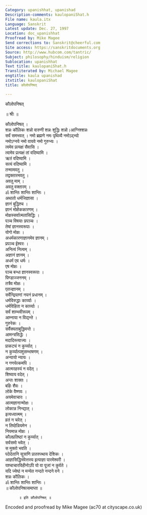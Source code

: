 ```yaml
---
Category: upanishhat, upanishad
Description-comments: kaulopaniShat.h
File name: kaula.itx
Language: Sanskrit
Latest update: Dec. 27, 1997
Location: doc_upanishhat
Proofread by: Mike Magee
Send corrections to: Sanskrit@cheerful.com
Site access: https://sanskritdocuments.org
Source: http://www.hubcom.com/tantric/
Subject: philosophy/hinduism/religion
Sublocation: upanishhat
Text title: kaulopaniShat.h
Transliterated by: Michael Magee
engtitle: kaula upanishad
itxtitle: kaulopaniShat
title: कौलोपनिषत्

---
```

  
 कौलोपनिषत्   
  
॥ श्रीः ॥  
  
कौलोपनिषत् ।  
शन्नः कौलिकः शन्नो वारुणी शन्नः शुद्धिः शन्नो।आग्निश्शन्नः  
सर्वं समभवत् । नमो ब्रह्मणे नमः पृथिव्यै नमोऽद्भ्यो  
 नमोऽग्नये नमो वायवे नमो गुरुभ्यः ।  
त्वमेव प्रत्यक्षं सैवासि ।  
त्वामेव प्रत्यक्षं तां वदिष्यामि ।  
ऋतं वदिष्यामि ।  
सत्यं वदिष्यामि ।  
तन्मामवतु ।  
तद्वक्तारमवतु ।  
अवतु माम् ।  
अवतु वक्तारम् ।  
ॐ शान्तिः शान्तिः शान्तिः ।  
अथातो धर्मजिज्ञासा ।  
ज्ञानं बुद्धिश्च ।  
ज्ञानं मोक्षैककारणम् ।  
मोक्षस्सर्वात्मतासिद्धिः ।  
पञ्च विषयाः प्रपञ्चः ।  
तेषां ज्ञानस्वरूपाः ।  
योगो मोक्षः ।  
अधर्मकारणाज्ञानमेव ज्ञानम् ।  
प्रपञ्च ईश्वरः ।  
अनित्यं नित्यम् ।  
अज्ञानं ज्ञानम् ।  
अधर्म एव धर्मः ।  
एष मोक्षः ।  
पञ्च बन्धा ज्ञानस्वरूपाः ।  
पिण्डाज्जननम् ।  
तत्रैव मोक्षः ।  
एतज्ज्ञानम् ।  
सर्वेन्द्रियाणां नयनं प्रधानम् ।  
धर्मविरुद्धाः कार्य्याः ।  
धर्मविहिता न कार्य्याः ।  
सर्वं शाम्भवीरूपम् ।  
आम्नाया न विद्यन्ते ।  
गुरुरेकः ।  
सर्वैक्यताबुद्धिमन्ते ।  
आमन्त्रसिद्धेः ।  
मदादिस्त्याज्यः ।  
प्राकट्यं न कुर्य्यात् ।  
न कुर्य्यात्पशुसम्भाषणम् ।  
अन्यायो न्यायः ।  
न गणयेत्कमपि ।  
आत्मरहस्यं न वदेत् ।  
शिष्याय वदेत् ।  
अन्तः शाक्तः ।  
बहिः शैवः ।  
लोके वैष्णवः ।  
अयमेवाचारः ।  
आत्मज्ञानान्मोक्षः ।  
लोकान्न निन्द्यात् ।  
इत्यध्यात्मम् ।  
व्रतं न चरेत् ।  
न तिष्ठेन्नियमेन ।  
नियमान्न मोक्षः ।  
कौलप्रतिष्ठां न कुर्य्यात् ।  
सर्वसमो भवेत् ।  
स मुक्तो भवति ।  
पठेदेतानि सूत्राणि प्रातरुत्थाय देशिकः ।  
आज्ञासिद्धिर्भवेत्तस्य इत्याज्ञा पारमेश्वरी ।  
यश्चाचारविहीनोऽपि यो वा पूजां न कुर्वते ।  
यदि ज्येष्ठं न मन्येत नन्दते नन्दने वने ।  
शन्नः कौलिकः ।  
ॐ शान्तिः शान्तिः शान्तिः ।  
॥ कौलोपनिषत्समाप्ता ॥  
  
          ॥ इति कौलोपनिषत् ॥  
  
  
Encoded and proofread by Mike Magee (ac70 at cityscape.co.uk)  
  
